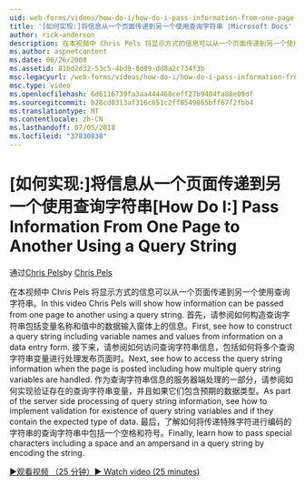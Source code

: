 ```yaml
---
uid: web-forms/videos/how-do-i/how-do-i-pass-information-from-one-page-to-another-using-a-query-string
title: '[如何实现:]将信息从一个页面传递到另一个使用查询字符串 |Microsoft Docs'
author: rick-anderson
description: 在本视频中 Chris Pels 将显示方式的信息可以从一个页面传递到另一个使用查询字符串。 首先，请参阅如何构造中的查询字符串...
ms.author: aspnetcontent
ms.date: 06/26/2008
ms.assetid: 81bd2d32-53c5-4bd9-8d09-dd8a2c734f3b
msc.legacyurl: /web-forms/videos/how-do-i/how-do-i-pass-information-from-one-page-to-another-using-a-query-string
msc.type: video
ms.openlocfilehash: 6d6116739fa3aa444468ceff27b9404fa88e09df
ms.sourcegitcommit: b28cd0313af316c051c2ff8549865bff67f2fbb4
ms.translationtype: MT
ms.contentlocale: zh-CN
ms.lasthandoff: 07/05/2018
ms.locfileid: "37830838"
---
```

<a name="how-do-i-pass-information-from-one-page-to-another-using-a-query-string"></a><span data-ttu-id="fc666-104">[如何实现:]将信息从一个页面传递到另一个使用查询字符串</span><span class="sxs-lookup"><span data-stu-id="fc666-104">[How Do I:] Pass Information From One Page to Another Using a Query String</span></span>
====================
<span data-ttu-id="fc666-105">通过[Chris Pels](https://twitter.com/chrispels)</span><span class="sxs-lookup"><span data-stu-id="fc666-105">by [Chris Pels](https://twitter.com/chrispels)</span></span>

<span data-ttu-id="fc666-106">在本视频中 Chris Pels 将显示方式的信息可以从一个页面传递到另一个使用查询字符串。</span><span class="sxs-lookup"><span data-stu-id="fc666-106">In this video Chris Pels will show how information can be passed from one page to another using a query string.</span></span> <span data-ttu-id="fc666-107">首先，请参阅如何构造查询字符串包括变量名称和值中的数据输入窗体上的信息。</span><span class="sxs-lookup"><span data-stu-id="fc666-107">First, see how to construct a query string including variable names and values from information on a data entry form.</span></span> <span data-ttu-id="fc666-108">接下来，请参阅如何访问查询字符串信息，包括如何将多个查询字符串变量进行处理发布页面时。</span><span class="sxs-lookup"><span data-stu-id="fc666-108">Next, see how to access the query string information when the page is posted including how multiple query string variables are handled.</span></span> <span data-ttu-id="fc666-109">作为查询字符串信息的服务器端处理的一部分，请参阅如何实现验证存在的查询字符串变量，并且如果它们包含预期的数据类型。</span><span class="sxs-lookup"><span data-stu-id="fc666-109">As part of the server side processing of query string information, see how to implement validation for existence of query string variables and if they contain the expected type of data.</span></span> <span data-ttu-id="fc666-110">最后，了解如何将传递特殊字符进行编码的字符串的查询字符串中包括一个空格和符号。</span><span class="sxs-lookup"><span data-stu-id="fc666-110">Finally, learn how to pass special characters including a space and an ampersand in a query string by encoding the string.</span></span>

[<span data-ttu-id="fc666-111">&#9654;观看视频 （25 分钟）</span><span class="sxs-lookup"><span data-stu-id="fc666-111">&#9654; Watch video (25 minutes)</span></span>](https://channel9.msdn.com/Blogs/ASP-NET-Site-Videos/how-do-i-pass-information-from-one-page-to-another-using-a-query-string)
